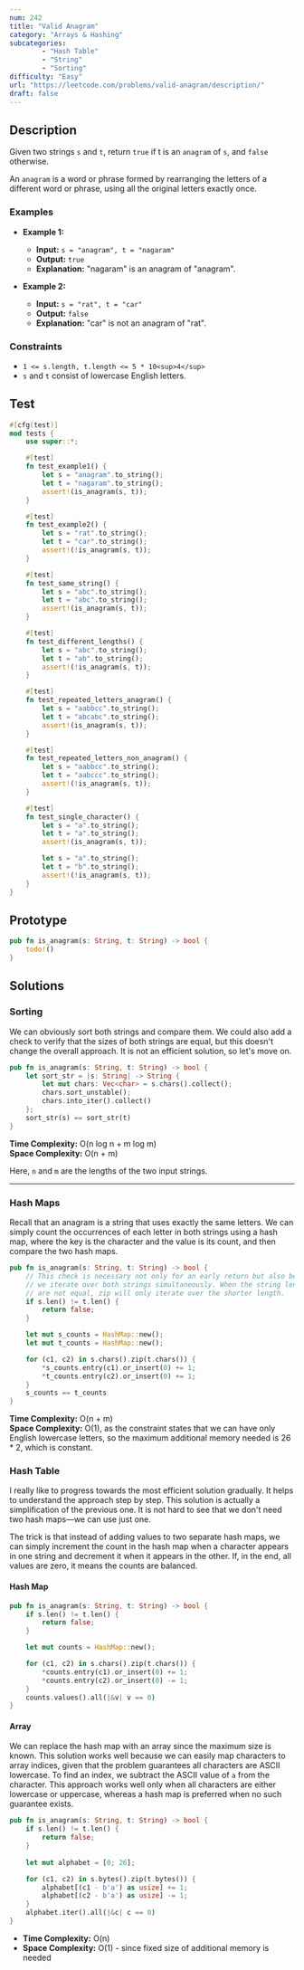 ```yaml
---
num: 242
title: "Valid Anagram"
category: "Arrays & Hashing"
subcategories: 
        - "Hash Table"
        - "String"
        - "Sorting"
difficulty: "Easy"
url: "https://leetcode.com/problems/valid-anagram/description/"
draft: false
---
```


## Description

Given two strings `s` and `t`, return `true` if t is an `anagram` of `s`, and `false` otherwise.

An `anagram` is a word or phrase formed by rearranging the letters of a different word or phrase, using all the original letters exactly once.

### Examples

- **Example 1:**
  - **Input:** `s = "anagram", t = "nagaram"`
  - **Output:** `true`
  - **Explanation:** "nagaram" is an anagram of "anagram".

- **Example 2:**
  - **Input:** `s = "rat", t = "car"`
  - **Output:** `false`
  - **Explanation:** "car" is not an anagram of "rat".

### Constraints

- `1 <= s.length, t.length <= 5 * 10<sup>4</sup>`
- `s` and `t` consist of lowercase English letters.

## Test

```rust
#[cfg(test)]
mod tests {
    use super::*;

    #[test]
    fn test_example1() {
        let s = "anagram".to_string();
        let t = "nagaram".to_string();
        assert!(is_anagram(s, t));
    }

    #[test]
    fn test_example2() {
        let s = "rat".to_string();
        let t = "car".to_string();
        assert!(!is_anagram(s, t));
    }

    #[test]
    fn test_same_string() {
        let s = "abc".to_string();
        let t = "abc".to_string();
        assert!(is_anagram(s, t));
    }

    #[test]
    fn test_different_lengths() {
        let s = "abc".to_string();
        let t = "ab".to_string();
        assert!(!is_anagram(s, t));
    }

    #[test]
    fn test_repeated_letters_anagram() {
        let s = "aabbcc".to_string();
        let t = "abcabc".to_string();
        assert!(is_anagram(s, t));
    }

    #[test]
    fn test_repeated_letters_non_anagram() {
        let s = "aabbcc".to_string();
        let t = "aabccc".to_string();
        assert!(!is_anagram(s, t));
    }

    #[test]
    fn test_single_character() {
        let s = "a".to_string();
        let t = "a".to_string();
        assert!(is_anagram(s, t));

        let s = "a".to_string();
        let t = "b".to_string();
        assert!(!is_anagram(s, t));
    }
}
```

## Prototype

```rust
pub fn is_anagram(s: String, t: String) -> bool {
    todo!()
}
```

## Solutions

### Sorting

We can obviously sort both strings and compare them. We could also add a check to verify that the sizes of both strings are equal, but this doesn't change the overall approach. It is not an efficient solution, so let's move on.

```rust
pub fn is_anagram(s: String, t: String) -> bool {
    let sort_str = |s: String| -> String {
        let mut chars: Vec<char> = s.chars().collect();
        chars.sort_unstable();
        chars.into_iter().collect()
    };
    sort_str(s) == sort_str(t)
}
```

**Time Complexity:** O(n log n + m log m)  
**Space Complexity:** O(n + m)

Here, `n` and `m` are the lengths of the two input strings.

---

### Hash Maps

Recall that an anagram is a string that uses exactly the same letters. We can simply count the occurrences of each letter in both strings using a hash map, where the key is the character and the value is its count, and then compare the two hash maps.

```rust
pub fn is_anagram(s: String, t: String) -> bool {
    // This check is necessary not only for an early return but also because
    // we iterate over both strings simultaneously. When the string lengths
    // are not equal, zip will only iterate over the shorter length.
    if s.len() != t.len() {
        return false;
    }

    let mut s_counts = HashMap::new();
    let mut t_counts = HashMap::new();

    for (c1, c2) in s.chars().zip(t.chars()) {
        *s_counts.entry(c1).or_insert(0) += 1;
        *t_counts.entry(c2).or_insert(0) += 1;
    }
    s_counts == t_counts
}
```

**Time Complexity:** O(n + m)  
**Space Complexity:** O(1), as the constraint states that we can have only English lowercase letters, so the maximum additional memory needed is 26 * 2, which is constant.

### Hash Table

I really like to progress towards the most efficient solution gradually. It helps to understand the approach step by step. This solution is actually a simplification of the previous one. It is not hard to see that we don't need two hash maps—we can use just one.

The trick is that instead of adding values to two separate hash maps, we can simply increment the count in the hash map when a character appears in one string and decrement it when it appears in the other. If, in the end, all values are zero, it means the counts are balanced.

#### Hash Map

```rust
pub fn is_anagram(s: String, t: String) -> bool {
    if s.len() != t.len() {
        return false;
    }

    let mut counts = HashMap::new();

    for (c1, c2) in s.chars().zip(t.chars()) {
        *counts.entry(c1).or_insert(0) += 1;
        *counts.entry(c2).or_insert(0) -= 1;
    }
    counts.values().all(|&v| v == 0)
}
```

#### Array

We can replace the hash map with an array since the maximum size is known. This solution works well because we can easily map characters to array indices, given that the problem guarantees all characters are ASCII lowercase. To find an index, we subtract the ASCII value of `a` from the character. This approach works well only when all characters are either lowercase or uppercase, whereas a hash map is preferred when no such guarantee exists.

```rust
pub fn is_anagram(s: String, t: String) -> bool {
    if s.len() != t.len() {
        return false;
    }
    
    let mut alphabet = [0; 26];

    for (c1, c2) in s.bytes().zip(t.bytes()) {
        alphabet[(c1 - b'a') as usize] += 1;
        alphabet[(c2 - b'a') as usize] -= 1;
    }
    alphabet.iter().all(|&c| c == 0)
}
```

- **Time Complexity:** O(n)  
- **Space Complexity:** O(1) - since fixed size of additional memory is needed
